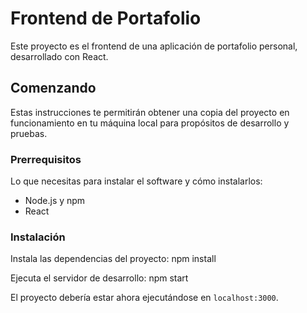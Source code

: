 # Frontend de Portafolio

Este proyecto es el frontend de una aplicación de portafolio personal, desarrollado con React.

## Comenzando

Estas instrucciones te permitirán obtener una copia del proyecto en funcionamiento en tu máquina local para propósitos de desarrollo y pruebas.

### Prerrequisitos

Lo que necesitas para instalar el software y cómo instalarlos:

- Node.js y npm
- React

### Instalación

Instala las dependencias del proyecto:
    npm install

Ejecuta el servidor de desarrollo:
    npm start

El proyecto debería estar ahora ejecutándose en `localhost:3000`.